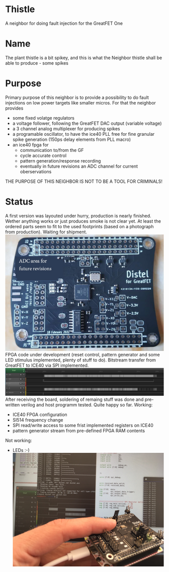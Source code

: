# Thistle
A neighbor for doing fault injection for the GreatFET One
# Name
The plant thistle is a bit spikey, and this is what the Neighbor thistle shall be able to produce - some spikes
# Purpose
Primary purpose of this neighbor is to provide a possibility to do fault injections on low power targets like smaller micros. For that the neighbor provides
* some fixed volatge regulators
* a voltage follower, following the GreatFET DAC output (variable voltage)
* a 3 channel analog multiplexer for producing spikes
* a programable oscillator, to have the ice40 PLL free for fine granular spike generation (150ps delay elements from PLL macro)
* an ice40 fpga for
  * communication to/from the GF
  * cycle accurate control
  * pattern generation/response recording
  * eventually in future revisions an ADC channel for current oberservations

THE PURPOSE OF THIS NEIGHBOR IS NOT TO BE A TOOL FOR CRIMINALS!
# Status 
A first version was layouted under hurry, production is nearly finished. Wether anything works or just produces smoke is not clear yet. At least the ordered parts seem to fit to the used footprints (based on a photograph from production). Waiting for shipment.
![Alt text](PoC/DistelV0.1.jpg?raw=true "Distel V0.1")
FPGA code under development (reset control, pattern generator and some LED stimulus implemented, plenty of stuff to do).
Bitstream transfer from GreatFET to ICE40 via SPI implemented.
![Alt text](PoC/ICE40Config.jpg?raw=true "Config stimulus")
After receiving the board, soldering of remaing stuff was done and pre-written verilog and host programm tested. Quite happy so far.
Working:
  * ICE40 FPGA configuration
  * SI514 frequency change
  * SPI read/write access to some frist implemented registers on ICE40  
  * pattern generator stream from pre-defined FPGA RAM contents
  
Not working:
  * LEDs :-) 
![Alt text](PoC/DistelFirstActivity.JPG?raw=true "First operation")

   
